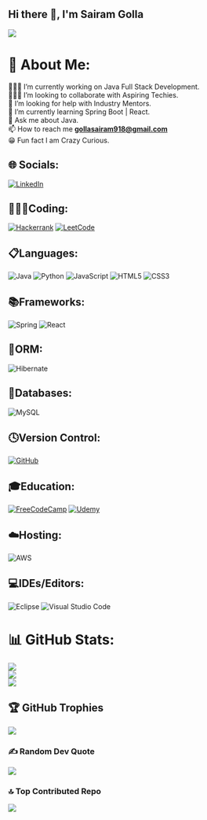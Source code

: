 ## Hi there 👋, I'm Sairam Golla
[![](https://visitcount.itsvg.in/api?id=SairamGolla918&icon=10&color=1)](https://visitcount.itsvg.in)

# 💫 About Me:
👨🏻‍💻 I’m currently working on Java Full Stack Development.<br>🧑‍🤝‍🧑 I’m looking to collaborate with Aspiring Techies.<br>🤝 I’m looking for help with Industry Mentors.<br>🌱 I’m currently learning Spring Boot | React.<br>💭 Ask me about Java.<br> 📫 How to reach me **gollasairam918@gmail.com**
<br>😁 Fun fact I am Crazy Curious.


## 🌐 Socials:
[![LinkedIn](https://img.shields.io/badge/linkedin-%230077B5.svg?style=for-the-badge&logo=linkedin&logoColor=white)](https://linkedin.com/in/sairamgolla) 

## 👨🏻‍💻Coding:
[![Hackerrank](https://img.shields.io/badge/-Hackerrank-2EC866?style=for-the-badge&logo=HackerRank&logoColor=white)](https://www.hackerrank.com/profile/gollasairam918)
[![LeetCode](https://img.shields.io/badge/LeetCode-000000?style=for-the-badge&logo=LeetCode&logoColor=#d16c06)](https://leetcode.com/u/SairamGolla918)

## 📋Languages:
![Java](https://img.shields.io/badge/java-%23ED8B00.svg?style=for-the-badge&logo=openjdk&logoColor=white)
![Python](https://img.shields.io/badge/python-3670A0?style=for-the-badge&logo=python&logoColor=ffdd54)
![JavaScript](https://img.shields.io/badge/javascript-%23323330.svg?style=for-the-badge&logo=javascript&logoColor=%23F7DF1E)
![HTML5](https://img.shields.io/badge/html5-%23E34F26.svg?style=for-the-badge&logo=html5&logoColor=white)
![CSS3](https://img.shields.io/badge/css3-%231572B6.svg?style=for-the-badge&logo=css3&logoColor=white)

## 📚Frameworks:
![Spring](https://img.shields.io/badge/spring-%236DB33F.svg?style=for-the-badge&logo=spring&logoColor=white) ![React](https://img.shields.io/badge/react-%2320232a.svg?style=for-the-badge&logo=react&logoColor=%2361DAFB)

## 🎋ORM:
![Hibernate](https://img.shields.io/badge/Hibernate-59666C?style=for-the-badge&logo=Hibernate&logoColor=white)

## 💾Databases:
![MySQL](https://img.shields.io/badge/mysql-4479A1.svg?style=for-the-badge&logo=mysql&logoColor=white)

## 🕓Version Control:
[![GitHub](https://img.shields.io/badge/github-%23121011.svg?style=for-the-badge&logo=github&logoColor=white)](https://github.com/SairamGolla918/SairamGolla918/edit/main/README.md)

## 🎓Education:
[![FreeCodeCamp](https://img.shields.io/badge/Freecodecamp-%23123.svg?&style=for-the-badge&logo=freecodecamp&logoColor=green)](https://www.freecodecamp.org/sairamgolla)
[![Udemy](https://img.shields.io/badge/Udemy-A435F0?style=for-the-badge&logo=Udemy&logoColor=white)](https://www.udemy.com/user/sairam-golla-3/)

## ☁️Hosting:
![AWS](https://img.shields.io/badge/AWS-%23FF9900.svg?style=for-the-badge&logo=amazon-aws&logoColor=white)

##  💻IDEs/Editors:
![Eclipse](https://img.shields.io/badge/Eclipse-FE7A16.svg?style=for-the-badge&logo=Eclipse&logoColor=white) ![Visual Studio Code](https://img.shields.io/badge/Visual%20Studio%20Code-0078d7.svg?style=for-the-badge&logo=visual-studio-code&logoColor=white)

# 📊 GitHub Stats:
![](https://github-readme-stats.vercel.app/api/top-langs/?username=SairamGolla918&theme=github_dark_dimmed&hide_border=false&include_all_commits=true&count_private=true&layout=compact)<br/>
![](https://github-readme-stats.vercel.app/api?username=SairamGolla918&theme=github_dark_dimmed&hide_border=false&include_all_commits=true&count_private=true)<br/>
![](https://github-readme-streak-stats.herokuapp.com/?user=SairamGolla918&theme=github_dark_dimmed&hide_border=false)


## 🏆 GitHub Trophies
![](https://github-profile-trophy.vercel.app/?username=SairamGolla918&theme=radical&no-frame=false&no-bg=true&margin-w=4)

### ✍️ Random Dev Quote
![](https://quotes-github-readme.vercel.app/api?type=horizontal&theme=tokyonight)

### 🔝 Top Contributed Repo
![](https://github-contributor-stats.vercel.app/api?username=SairamGolla918&limit=5&theme=dark&combine_all_yearly_contributions=true)




